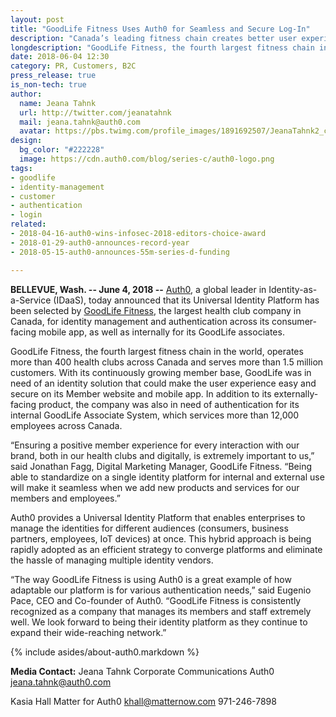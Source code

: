 ```yaml
---
layout: post
title: "GoodLife Fitness Uses Auth0 for Seamless and Secure Log-In"
description: "Canada’s leading fitness chain creates better user experience for members and employees."
longdescription: "GoodLife Fitness, the fourth largest fitness chain in the world, will use Auth0 for identity management and authentication across its consumer-facing mobile app, as well as internally for its GoodLife associates."
date: 2018-06-04 12:30
category: PR, Customers, B2C
press_release: true
is_non-tech: true
author:
  name: Jeana Tahnk
  url: http://twitter.com/jeanatahnk
  mail: jeana.tahnk@auth0.com
  avatar: https://pbs.twimg.com/profile_images/1891692507/JeanaTahnk2_crop_400x400.jpg
design:
  bg_color: "#222228"
  image: https://cdn.auth0.com/blog/series-c/auth0-logo.png
tags:
- goodlife
- identity-management
- customer
- authentication
- login
related:
- 2018-04-16-auth0-wins-infosec-2018-editors-choice-award
- 2018-01-29-auth0-announces-record-year
- 2018-05-15-auth0-announces-55m-series-d-funding

---
```


**BELLEVUE, Wash. -- June 4, 2018 --** [Auth0](https://auth0.com/), a global leader in Identity-as-a-Service (IDaaS), today announced that its Universal Identity Platform has been selected by [GoodLife Fitness](https://www.goodlifefitness.com), the largest health club company in Canada, for identity management and authentication across its consumer-facing mobile app, as well as internally for its GoodLife associates. 

GoodLife Fitness, the fourth largest fitness chain in the world, operates more than 400 health clubs across Canada and serves more than 1.5 million customers. With its continuously growing member base, GoodLife was in need of an identity solution that could make the user experience easy and secure on its Member website and mobile app. In addition to its externally-facing product, the company was also in need of authentication for its internal GoodLife Associate System, which services more than 12,000 employees across Canada.  

“Ensuring a positive member experience for every interaction with our brand, both in our health clubs and digitally, is extremely important to us,” said Jonathan Fagg, Digital Marketing Manager, GoodLife Fitness. “Being able to standardize on a single identity platform for internal and external use will make it seamless when we add new products and services for our members and employees.” 

Auth0 provides a Universal Identity Platform that enables enterprises to manage the identities for different audiences (consumers, business partners, employees, IoT devices) at once. This hybrid approach is being rapidly adopted as an efficient strategy to converge platforms and eliminate the hassle of managing multiple identity vendors. 

“The way GoodLife Fitness is using Auth0 is a great example of how adaptable our platform is for various authentication needs,” said Eugenio Pace, CEO and Co-founder of Auth0. “GoodLife Fitness is consistently recognized as a company that manages its members and staff extremely well. We look forward to being their identity platform as they continue to expand their wide-reaching network.”

{% include asides/about-auth0.markdown %}

**Media Contact:**
Jeana Tahnk
Corporate Communications
Auth0
jeana.tahnk@auth0.com

Kasia Hall
Matter for Auth0
khall@matternow.com 
971-246-7898
